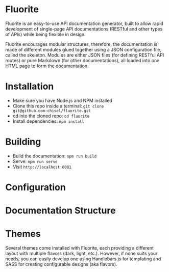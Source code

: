 # Fluorite

Fluorite is an easy-to-use API documentation generator, built to allow rapid development of single-page API documentations (RESTful and other types of APIs) while being flexible in design.

Fluorite encourages modular structures, therefore, the documentation is made of different modules glued together using a JSON configuration file, called the skeleton. Modules are either JSON files (for defining RESTful API routes) or pure Markdown (for other documentations), all loaded into one HTML page to form the documentation.

# Installation

  - Make sure you have Node.js and NPM installed
  - Clone this repo inside a terminal: `git clone git@github.com:chisel/fluorite.git`
  - cd into the cloned repo: `cd fluorite`
  - Install dependencies: `npm install`

# Building

  - Build the documentation: `npm run build`
  - Serve: `npm run serve`
  - Visit `http://localhost:6001`

# Configuration

# Documentation Structure

# Themes

Several themes come installed with Fluorite, each providing a different layout with multiple flavors (dark, light, etc.). However, if none suits your needs, you can easily develop one using Handlebars.js for templating and SASS for creating configurable designs (aka flavors).
